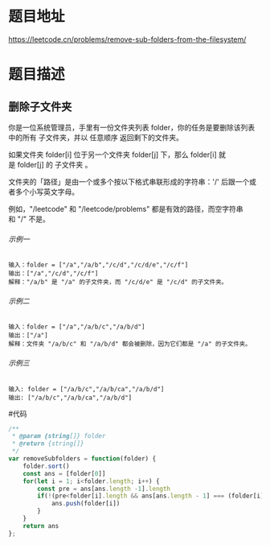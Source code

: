 # 题目地址
https://leetcode.cn/problems/remove-sub-folders-from-the-filesystem/

# 题目描述

## 删除子文件夹

你是一位系统管理员，手里有一份文件夹列表 folder，你的任务是要删除该列表中的所有 子文件夹，并以 任意顺序 返回剩下的文件夹。

如果文件夹 folder[i] 位于另一个文件夹 folder[j] 下，那么 folder[i] 就是 folder[j] 的 子文件夹 。

文件夹的「路径」是由一个或多个按以下格式串联形成的字符串：'/' 后跟一个或者多个小写英文字母。

例如，"/leetcode" 和 "/leetcode/problems" 都是有效的路径，而空字符串和 "/" 不是。


###### 示例一

```text
输入：folder = ["/a","/a/b","/c/d","/c/d/e","/c/f"]
输出：["/a","/c/d","/c/f"]
解释："/a/b" 是 "/a" 的子文件夹，而 "/c/d/e" 是 "/c/d" 的子文件夹。
```

###### 示例二
```text
输入：folder = ["/a","/a/b/c","/a/b/d"]
输出：["/a"]
解释：文件夹 "/a/b/c" 和 "/a/b/d" 都会被删除，因为它们都是 "/a" 的子文件夹。
```

###### 示例三
```text
输入: folder = ["/a/b/c","/a/b/ca","/a/b/d"]
输出: ["/a/b/c","/a/b/ca","/a/b/d"]
```


#代码
```js
/**
 * @param {string[]} folder
 * @return {string[]}
 */
var removeSubfolders = function(folder) {
    folder.sort()
    const ans = [folder[0]]
    for(let i = 1; i<folder.length; i++) {
        const pre = ans[ans.length -1].length
        if(!(pre<folder[i].length && ans[ans.length - 1] === (folder[i].substring(0, pre)) && folder[i].charAt(pre) === '/')) {
            ans.push(folder[i])
        }
    }
    return ans
};
```
